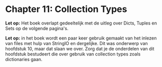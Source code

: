# Chapter 11: Collection Types

**Let op:** Het boek overlapt gedeeltelijk met de uitleg over Dicts, Tuples en Sets op de volgende pagina's.

**Let op:** in het boek wordt een paar keer gebruik gemaakt van het inlezen van files met hulp van StringIO en dergelijke. Dit was onderwerp van hoofdstuk 10, maar dat slaan we over. Zorg dat je de onderdelen van dit hoofdstuk bestudeert die over gebruik van collection types zoals dictionaries gaan.
